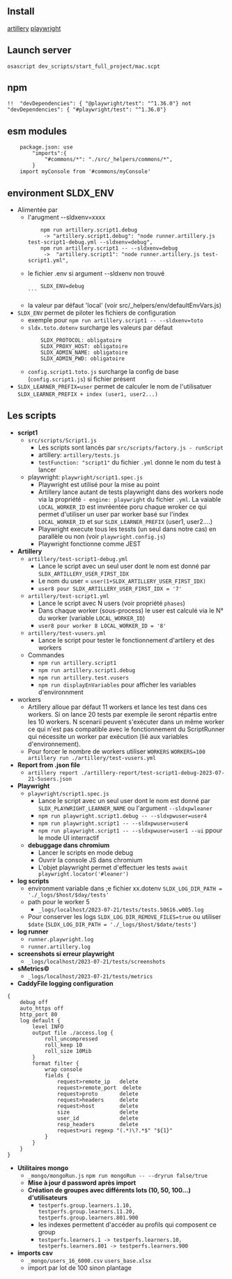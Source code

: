 

## Install
[artillery](https://www.artillery.io/docs/get-started/get-artillery)
[playwright](https://playwright.dev/docs/intro)

## Launch server
```osascript dev_scripts/start_full_project/mac.scpt```
## npm
```!!  "devDependencies": { "@playwright/test": "^1.36.0"} not "devDependencies": { "#playwright/test": "^1.36.0"}```
## esm modules
```
    package.json: use 
        "imports":{ 
            "#commons/*": "./src/_helpers/commons/*",
        }
    import myConsole from '#commons/myConsole'
```

## environment SLDX_ENV
- Alimentée par
  - l'arugment --sldxenv=xxxx
    ``` 
        npm run artillery.script1.debug 
         -> "artillery.script1.debug": "node runner.artillery.js test-script1-debug.yml --sldxenv=debug",
        npm run artillery.script1 -- --sldxenv=debug
         ->  "artillery.script1": "node runner.artillery.js test-script1.yml",
    ```
  - le fichier .env si argument --sldxenv non trouvé
    ````
        SLDX_ENV=debug
    ```
  - la valeur par défaut 'local' (voir src/_helpers/env/defaultEnvVars.js)
- ``SLDX_ENV`` permet de piloter les fichiers de configuration
  - exemple pour ``npm run artillery.script1 -- --sldxenv=toto``
  - ``sldx.toto.dotenv`` surcharge les valeurs par défaut
    ```
        SLDX_PROTOCOL: obligatoire
        SLDX_PROXY_HOST: obligatoire
        SLDX_ADMIN_NAME: obligatoire
        SLDX_ADMIN_PWD: obligatoire  
    ```
  - ``config.script1.toto.js`` surcharge la config de base (``config.script1.js``) si fichier présent
- ``SLDX_LEARNER_PREFIX=user`` permet de calculer le nom de l'utilisatuer ``SLDX_LEARNER_PREFIX + index (user1, user2...)``
## Les scripts
- **script1**
   - ``src/scripts/Script1.js``
      - Les scripts sont lancés par ``src/scripts/factory.js - runScript``
      - artillery: ``artillery/tests.js`` 
      - ``testFunction: "script1"`` du fichier ``.yml`` donne le nom du test à lancer
   - playwright: ``playwright/script1.spec.js`` 
      - Playwright est utilisé pour la mise au point
      - Artillery lance autant de tests playwright dans des workers node via la propriété ``- engine: playwright`` du fichier ``.yml``. La vaiable ``LOCAL_WORKER_ID`` est invréentée poru chaque wroker ce qui permet d'utiliser un user par worker basé sur l'index ``LOCAL_WORKER_ID`` et sur ``SLDX_LEARNER_PREFIX`` (user1, user2....)
      - Playwright execute tous les tessts (un seul dans notre cas) en parallèle ou non (voir ``playwright.config.js``)
      - Playwright fonctionne comme JEST
- **Artillery**
   - ``artillery/test-script1-debug.yml``
      - Lance le script avec un seul user dont le nom est donné par ``SLDX_ARTILLERY_USER_FIRST_IDX``
      - Le nom du user = ``user(1+SLDX_ARTILLERY_USER_FIRST_IDX)``
      -  ``user8 pour SLDX_ARTILLERY_USER_FIRST_IDX = '7'``
   - ``artillery/test-script1.yml`` 
      - Lance le script avec N users (voir propriété ``phases``)
      - Dans chaque worker (sous-process) le user est calculé via le N° du worker (variable ``LOCAL_WORKER_ID``)
      -  ``user8 pour worker 8 LOCAL_WORKER_ID = '8'``
   - ``artillery/test-vusers.yml`` 
      - Lance le script pour tester le fonctionnement d'artilery et des workers
   - Commandes
      - ``npm run artillery.script1``
      - ``npm run artillery.script1.debug``
      - ``npm run artillery.test.vusers``
      - ``npm run displayEnVariables`` pour afficher les variables d'environnment
 - workers
   - Artillery alloue par défaut 11 workers et lance les test dans ces workers. Si on lance 20 tests par exemple ile seront répartis entre les 10 workers. N scenarii peuvent s'exécuter dans un même worker ce qui n'est pas compatible avec le fonctionnement du ScriptRunner qui nécessite un worker par exécution (lié aux variables d'environnement).
   - Pour forcer le nombre de workers utiliser ``WORKERS`` ``WORKERS=100 artillery run ./artillery/test-vusers.yml``
 - **Report from .json file**
   - ``artillery report ./artillery-report/test-script1-debug-2023-07-21-5users.json``
- **Playwright**
   - ``playwright/script1.spec.js``
      - Lance le script avec un seul user dont le nom est donné par ``SLDX_PLAYWRIGHT_LEARNER_NAME`` ou l'argument ``--sldxpwleaner``
      - ```npm run playwright.script1.debug -- --sldxpwuser=user4 ```
      - ```npm run playwright.script1 -- --sldxpwuser=user4 ```
      - ```npm run playwright.script1 -- --sldxpwuser=user1 --ui``` ppour le mode UI interractif
   - **debuggage dans chromium**
      - Lancer le scripts en mode debug
      - Ouvrir la console JS dans chromium
      - L'objet playwright permet d'effectuer les tests ``await playwright.locator('#leaner')``
- **log scripts**
   - environment variable dans ;e fichier xx.dotenv ``SLDX_LOG_DIR_PATH = './_logs/$host/$day/tests'``
   - path pour le worker 5
      - ``_logs/localhost/2023-07-21/tests/tests.50616.w005.log``
   - Pour conserver les logs ``SLDX_LOG_DIR_REMOVE_FILES=true`` ou utiliser ``$date`` (``SLDX_LOG_DIR_PATH = './_logs/$host/$date/tests'``)
- **log runner**
   - ``runner.playwright.log``
   - ``runner.artillery.log``
- **screenshots si erreur playwright**
   - ``_logs/localhost/2023-07-21/tests/screenshots``
- **sMetrics©**
   - ``_logs/localhost/2023-07-21/tests/metrics``
- **CaddyFile logging configuration**
```
{
    debug off
    auto_https off
    http_port 80
    log default {
        level INFO
        output file ./access.log {
            roll_uncompressed
            roll_keep 10    
            roll_size 10Mib
        }
        format filter {
            wrap console
            fields {
                request>remote_ip   delete
                request>remote_port  delete
                request>proto       delete
                request>headers     delete
                request>host        delete
                size                delete
                user_id             delete
                resp_headers        delete
                request>uri regexp "(.*)\?.*$" "${1}"
            }
        }
    }
}
```
- **Utilitaires mongo**
   - ```_mongo/mongoRun.js``` ```npm run mongoRun -- --dryrun false/true```
   - **Mise à jour d password après import**
   - **Création de groupes avec différents lots (10, 50, 100...) d'utilisateurs**
      - ``testperfs.group.learners.1.10, testperfs.group.learners.11.20, testperfs.group.learners.801.900``
      - les indexes permettent d'accéder au profils qui composent ce group
      - ``testperfs.learners.1 -> testperfs.learners.10, testperfs.learners.801 -> testperfs.learners.900``
- **imports csv**
   - ``_mongo/users_16_6000.csv`` ``users_base.xlsx``
   - import par lot de 100 sinon plantage

